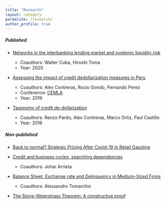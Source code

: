 ```yaml
---
title: "Research"
layout: category
permalink: /research/
author_profile: true
---
```


##### Published

- [Networks in the interbanking lending market and systemic liquidity risk](https://www.bcrp.gob.pe/docs/Publicaciones/Documentos-de-Trabajo/2020/documento-de-trabajo-005-2020.pdf)
    - Coauthors: Walter Cuba, Hiroshi Toma
    - Year: 2020

- [Assessing the impact of credit dedollarization measures in Peru](https://www.bcrp.gob.pe/docs/Publicaciones/Documentos-de-Trabajo/2019/documento-de-trabajo-005-2019.pdf)
    - Coauthors: Alex Contreras, Rocio Gondo, Fernando Perez
    - Conference: [CEMLA](https://www.cemla.org/actividades/2019-final/2019-02-CEMLA-BCE-FRBNY-BCRP/Session%202%20Gondo%20Presentation.pdf)
    - Year: 2019

- [Taxonomy of credit de-dollarization](https://www.bcrp.gob.pe/docs/Publicaciones/Revista-Moneda/moneda-174/moneda-174-01.pdf)
    - Coauthors: Renzo Pardo, Alex Contreras, Marco Ortiz, Paul Castillo
    - Year: 2018

##### Non-published

- [Back to normal? Strategic Pricing After Covid-19 in Retail Gasoline](https://raw.githubusercontent.com/Erick11293/erick11293.github.io/master/assets/files/non-published/retail_gasoline.pdf)

- [Credit and business cycles, searching dependencies](https://raw.githubusercontent.com/Erick11293/erick11293.github.io/master/assets/files/non-published/credit_cycles.pdf)
    - Coauthors: Johar Arrieta

- [Balance Sheet, Exchange rate and Delinquency in Medium-Sized Firms](https://raw.githubusercontent.com/Erick11293/erick11293.github.io/master/assets/files/non-published/exchange_rate_and_delinquency.pdf)
    - Coauthors: Alessandro Tomarchio

- [The Stone-Weierstrass Theorem: A constructive proof](https://raw.githubusercontent.com/Erick11293/erick11293.github.io/master/assets/files/non-published/stw.pdf)
